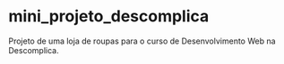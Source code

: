 # mini_projeto_descomplica
Projeto de uma loja de roupas para o curso de Desenvolvimento Web na Descomplica. 

